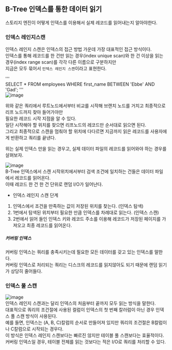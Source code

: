 ## B-Tree 인덱스를 통한 데이터 읽기
스토리지 엔진이 어떻게 인덱스를 이용해서 실제 레코드를 읽어내는지 알아야한다.  

### 인덱스 레인지스캔
인덱스 레인지 스캔은 인덱스의 접근 방법 가운데 가장 대표적인 접근 방식이다.  
인덱스를 통해 레코드를 한 건만 읽는 경우(index unique scan)와 한 건 이상을 읽는 경우(index range scan)를 각각 다른 이름으로 구분하지만  
지금은 모두 묶어서 `인덱스 레인지 스캔`이라고 표현한다.  

'''  
SELECT * FROM employees WHERE first_name BETWEEN 'Ebbe' AND 'Gad';
'''  
![image](https://github.com/RealMySQL-Study/REAL_MYSQL_STUDY/assets/67637716/f1eb3995-2b08-4b53-8b41-fe3a5530a6c4)  

위와 같은 쿼리에서 루트노드에서부터 비교를 시작해 브랜치 노드를 거치고 최종적으로 리프 노드까지 찾아 들어가야만  
필요한 레코드 시작 지점을 알 수 있다.  
일단 시작해야 할 위치를 찾으면 리프노드의 레코드만 순서대로 읽으면 된다.  
그리고 최종적으로 스캔을 멈춰야 할 위치에 다다르면 지금까지 읽은 레코드를 사용자에게 반환하고 쿼리를 끝낸다.  

위는 실제 인덱스 만을 읽는 경우고, 실제 데이터 파일의 레코드를 읽어와야 하는 경우를 살펴보자.  

![image](https://github.com/RealMySQL-Study/REAL_MYSQL_STUDY/assets/67637716/a6183942-f942-45df-9852-e4405404715d)  
B-Tree 인덱스에서 스캔 시작위치에서부터 검색 조건에 일치하는 건들은 데이터 파일에서 레코드를 읽어온다.  
이때 레코드 한 건 한 건 단위로 랜덤 I/O가 일어난다.  

* 인덱스 레인지 스캔 단계
1. 인덱스에서 조건을 만족하는 값이 저장된 위치를 찾는다. (인덱스 탐색)
2. 1번에서 탐색된 위치부터 필요한 만큼 인덱스를 차례대로 읽는다. (인덱스 스캔)
3. 2번에서 읽어 들인 인덱스 키와 레코드 주소를 이용해 레코드가 저장된 페이지를 가져오고 최종 레코드를 읽어온다.

##### 커버링 인덱스
커버링 인덱스는 쿼리를 충족시키는데 필요한 모든 데이터를 갖고 있는 인덱스를 말한다.  
커버링 인덱스로 처리되는 쿼리는 디스크의 레코드를 읽지않아도 되기 때문에 랜덤 읽기가 상당히 줄어들다.  

### 인덱스 풀 스캔
![image](https://github.com/RealMySQL-Study/REAL_MYSQL_STUDY/assets/67637716/384d2b86-6457-43aa-9955-9fe75b4010c5)  
인덱스 레인지 스캔과는 달리 인덱스의 처음부터 끝까지 모두 읽는 방식을 말한다.  
대표적으로 쿼리의 조건절에 사용된 컬럼이 인덱스의 첫 번째 칼러럼이 아닌 경우 인덱스 풀 스캔 방식이 사용된다.  
예를 들면, 인덱스는 (A, B, C)칼럼의 순서로 만들어져 있지만 쿼리의 조건절은 B칼럼이나 C칼럼으로 시작되는 경우다.  
이 방식은 인덱스 레인지 스캔보다는 빠르진 않지만 테이블 풀 스캔보다는 효율적이다.  
커버링 인덱스일 경우, 테이블 전체를 읽는 것보다는 적은 I/O로 쿼리를 처리할 수 있다.  




 
